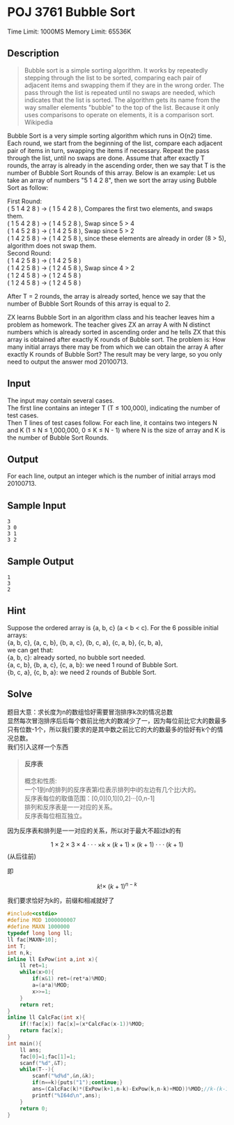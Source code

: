 # POJ 3761 Bubble Sort

Time Limit: 1000MS        Memory Limit: 65536K

## Description

> Bubble sort is a simple sorting algorithm. It works by repeatedly stepping through the list to be sorted, comparing each pair of adjacent items and swapping them if they are in the wrong order. The pass through the list is repeated until no swaps are needed, which indicates that the list is sorted. The algorithm gets its name from the way smaller elements "bubble" to the top of the list. Because it only uses comparisons to operate on elements, it is a comparison sort.  
>                 ­­­­­­­­­­ Wikipedia

Bubble Sort is a very simple sorting algorithm which runs in O\(n2\) time. Each round, we start from the beginning of the list, compare each adjacent pair of items in turn, swapping the items if necessary. Repeat the pass through the list, until no swaps are done. Assume that after exactly T rounds, the array is already in the ascending order, then we say that T is the number of Bubble Sort Rounds of this array. Below is an example: Let us take an array of numbers "5 1 4 2 8", then we sort the array using Bubble Sort as follow:

First Round:  
\( 5 1 4 2 8 \) -&gt; \( 1 5 4 2 8 \), Compares the first two elements, and swaps them.  
\( 1 5 4 2 8 \) -&gt; \( 1 4 5 2 8 \), Swap since 5 &gt; 4  
\( 1 4 5 2 8 \) -&gt; \( 1 4 2 5 8 \), Swap since 5 &gt; 2  
\( 1 4 2 5 8 \) -&gt; \( 1 4 2 5 8 \), since these elements are already in order \(8 &gt; 5\), algorithm does not swap them.  
Second Round:  
\( 1 4 2 5 8 \) -&gt; \( 1 4 2 5 8 \)  
\( 1 4 2 5 8 \) -&gt; \( 1 2 4 5 8 \), Swap since 4 &gt; 2  
\( 1 2 4 5 8 \) -&gt; \( 1 2 4 5 8 \)  
\( 1 2 4 5 8 \) -&gt; \( 1 2 4 5 8 \)

After T = 2 rounds, the array is already sorted, hence we say that the number of Bubble Sort Rounds of this array is equal to 2.

ZX learns Bubble Sort in an algorithm class and his teacher leaves him a problem as homework. The teacher gives ZX an array A with N distinct numbers which is already sorted in ascending order and he tells ZX that this array is obtained after exactly K rounds of Bubble sort. The problem is: How many initial arrays there may be from which we can obtain the array A after exactly K rounds of Bubble Sort? The result may be very large, so you only need to output the answer mod 20100713.

## Input

The input may contain several cases.  
The first line contains an integer T \(T ≤ 100,000\), indicating the number of test cases.  
Then T lines of test cases follow. For each line, it contains two integers N and K \(1 ≤ N ≤ 1,000,000, 0 ≤ K ≤ N - 1\) where N is the size of array and K is the number of Bubble Sort Rounds.

## Output

For each line, output an integer which is the number of initial arrays mod 20100713.

## Sample Input

```
3
3 0
3 1
3 2
```

## Sample Output

```
1
3
2
```

## Hint

Suppose the ordered array is {a, b, c} \(a &lt; b &lt; c\). For the 6 possible initial arrays:  
{a, b, c}, {a, c, b}, {b, a, c}, {b, c, a}, {c, a, b}, {c, b, a},  
we can get that:  
{a, b, c}: already sorted, no bubble sort needed.  
{a, c, b}, {b, a, c}, {c, a, b}: we need 1 round of Bubble Sort.  
{b, c, a}, {c, b, a}: we need 2 rounds of Bubble Sort.

## Solve

题目大意：求长度为n的数组恰好需要冒泡排序k次的情况总数  
显然每次冒泡排序后后每个数前比他大的数减少了一，因为每位前比它大的数最多只有位数-1个，所以我们要求的是其中数之前比它的大的数最多的恰好有k个的情况总数。  
我们引入这样一个东西

> #### 反序表
>
> 概念和性质:  
> 一个1到n的排列的反序表第i位表示排列中i的左边有几个比i大的。  
> 反序表每位的取值范围：\[0,0\]\[0,1\]\[0,2\]···\[0,n-1\]  
> 排列和反序表是一一对应的关系。  
> 反序表每位相互独立。

因为反序表和排列是一一对应的关系，所以对于最大不超过k的有

$$1\times 2\times 3 \times 4 \cdot \cdot \cdot \times k \times (k+1) \times (k+1)\cdot\cdot\cdot  (k+1)$$\(从后往前\)

即

$$k!\times\ (k+1)^{n-k}$$

我们要求恰好为k的，前缀和相减就好了

```cpp
#include<cstdio>
#define MOD 1000000007
#define MAXN 1000000
typedef long long ll;
ll fac[MAXN+10];
int T;
int n,k;
inline ll ExPow(int a,int x){
    ll ret=1;
    while(x>0){
        if(x&1) ret=(ret*a)%MOD;
        a=(a*a)%MOD;
        x>>=1;
    }
    return ret;
}
inline ll CalcFac(int x){
    if(!fac[x]) fac[x]=(x*CalcFac(x-1))%MOD;
    return fac[x];
}
int main(){
    ll ans;
    fac[0]=1;fac[1]=1;
    scanf("%d",&T);
    while(T--){
        scanf("%d%d",&n,&k);
        if(n==k){puts("1");continue;}
        ans=(CalcFac(k)*(ExPow(k+1,n-k)-ExPow(k,n-k)+MOD))%MOD;//k-(k-1)
        printf("%I64d\n",ans);
    }
    return 0;
}
```



